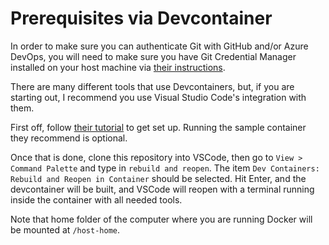 # Prerequisites via Devcontainer

In order to make sure you can authenticate Git with GitHub and/or Azure DevOps, you will need to make sure you have Git Credential Manager installed on your host machine via [their instructions][gcm-install].

There are many different tools that use Devcontainers, but, if you are starting out, I recommend you use Visual Studio Code's integration with them.

First off, follow [their tutorial][vscode-devcontainer-tutorial] to get set up. Running the sample container they recommend is optional.

Once that is done, clone this repository into VSCode, then go to `View > Command Palette` and type in `rebuild and reopen`. The item `Dev Containers: Rebuild and Reopen in Container` should be selected. Hit Enter, and the devcontainer will be built, and VSCode will reopen with a terminal running inside the container with all needed tools.

Note that home folder of the computer where you are running Docker will be mounted at `/host-home`.

[gcm-install]: https://github.com/git-ecosystem/git-credential-manager/blob/release/docs/install.md
[vscode-devcontainer-tutorial]: https://code.visualstudio.com/docs/devcontainers/tutorial
